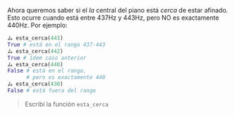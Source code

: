 Ahora queremos saber si el _la_ central del piano está _cerca_ de estar afinado. Esto ocurre cuando está entre 437Hz y 443Hz, pero NO es exactamente 440Hz. Por ejemplo:

```python
ム esta_cerca(443)
True # está en el rango 437-443
ム esta_cerca(442)
True # ídem caso anterior
ム esta_cerca(440)
False # está en el rango,
      # pero es exactamente 440
ム esta_cerca(430)
False # está fuera del rango
```

> Escribí la función `esta_cerca`
